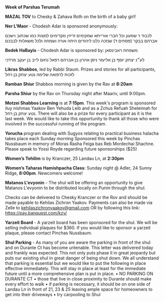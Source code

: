**Week of Parshas Terumah**

**MAZAL TOV** to Chesky & Zahava Roth on the birth of a baby girl!

**Ner L'Maor** - Chodesh Adar is sponsored anonymously: 

לכבוד רּ שמעון וכל חברי אורייתא שמקימים זריזין מקדימים למצות כמו שכתוב וישכם אברהם בבקר (פסחים ד) שנזכה כלנו ליהודים היתה אורה ושמחה ולכל משאלות לבבכם

**Bedek HaBayis** - Chodesh Adar is sponsored by: משפחת ראבינסאן

לע״נ יצחק יוסף בן אליעזר ניסן
אהרון בן אברהם רפאל
נחום לייב בן יעקב מרדכי

**Likras Shabbos**, led by Rabbi Staum. Prizes and stories for all participants, לזכות לרפואה שלימה נטע יצחק בן רחל

**Ramban Shiur** Shabbos morning is given by the Rav at **8:20am**

**Parsha Shiur** by the Rav on Thursday night after Maariv, until 9:00pm.  

**Motzei Shabbos Learning** is at **7:15pm**. This week's program is sponsored iluy nishmas Yaakov Ben Yehuda Leib and as a Zchus Refuah Sheleimah for נטע יצחק בן רחל.
There will also be a prize for every participant as it is the last week. 
We would like to take this opportunity to thank all those who were involved in the successful running of the program. 

**Yorucha** program dealing with Sugyos relating to practical business halacha takes
place each Sunday morning
Sponsored this week by Pinchas Nussbaum in memory of Moras Rasha Feiga bas Reb Mordechai Shachne.
Please speak to Yossi Royde regarding future sponsorships ($25)

**Women’s Tehilim** is by Kranczer, 25 Landau Ln, at **2:30pm** 

**Women’s Taharas Hamishpacha Class**: Sunday night @ Adler, 24 Sunny Ridge, **8:00pm**. Newcomers welcome!

**Matanos L'evyonin** - The shul will be offering an opportunity to give Matanos L'evyonin to be distributed locally on Purim through the shul. 

Checks can be delivered to Chesky Kranczer or the Rov and should be made payable to Kehilas Zichron Yaakov. Payments can also be made via Zelle to kehilaszichronyaakov@gmail.com OR by following this link:  https://pay.banquest.com/kzy/

**Yarzeit Board** - A yarzeit board has been sponsored for the shul. We will be selling individual plaques for $360. If you would like to sponsor a yarzeit plaque, please contact Pinchas Nussbaum.

**Shul Parking** - As many of you are aware the parking in front of the shul and on Durante Ct  has become untenable. This letter was delivered today and frankly was expected. This not only puts phase II in great jeopardy but puts our existing shul in great danger of being shut down. We all understand that parking is essential but we would like to put the following in place effective immediately. This will stay in place at least for the immediate future until a more comprehensive plan is put in place.   • NO PARKING ON DURANTE CT   • those that live in close proximity to Durante should make every effort to walk  • if parking is necessary, it should be on one side of Landau Ln in front of 21, 23 & 25 leaving ample space for homeowners to get into their driveways  • try carpooling to Shul  

